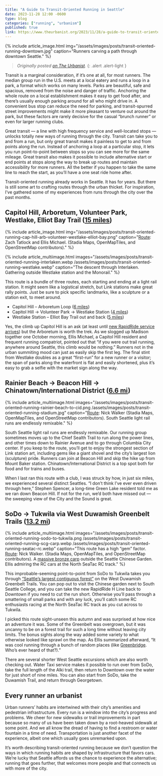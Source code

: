 ```yaml
---
title: "A Guide to Transit-Oriented Running in Seattle"
date: 2023-11-28 12:00 -0600
type: blog
categories: ["running", "urbanism"]
published: true
link: https://www.theurbanist.org/2023/11/28/a-guide-to-transit-oriented-running-in-seattle/
---
```


{% include article_image.html img="/assets/images/posts/transit-oriented-running-downtown.jpg" caption="Runners carving a path through downtown Seattle." %}

>_Originally posted [on The Urbanist](https://www.theurbanist.org/2023/11/28/a-guide-to-transit-oriented-running-in-seattle/)._
{: .alert .alert-light }

Transit is a marginal consideration, if it’s one at all, for most runners. The median group run in the U.S. meets at a local eatery and runs a loop in a park, a format which works on many levels. Parks are beautiful, safe and spacious, removed from the noise and danger of traffic. Anchoring the whole route on a local establishment makes it easy to get food after, and there’s usually enough parking around for all who might drive in. A convenient bus stop can reduce the need for parking, and transit-spurred street improvements might make it more pleasant to venture out around the park, but these factors are rarely decisive for the casual “brunch runner” or even for larger running clubs.

Great transit — a line with high frequency service and well-located stops — unlocks totally new ways of running through the city. Transit can take you to and from a run, but only great transit makes it painless to get to and from points along the run. Instead of anchoring a loop at a particular stop, it lets you run point-to-point between stops so you can see more for the same mileage. Great transit also makes it possible to include alternative start or end points at stops along the way to break up routes and maintain accessibility for more runners. All the better if you happen to take the same line to reach the start, as you’ll have a one seat ride home after.

Transit-oriented running already works in Seattle. It has for years. But there is still some art to crafting routes through the urban thicket. For inspiration, I’ve gathered some of my experiences from runs through the city over the past months.

## Capitol Hill, Arboretum, Volunteer Park, Westlake, Elliot Bay Trail ([15 miles](https://onthegomap.com/s/o2rg7163))

{% include article_image.html img="/assets/images/posts/transit-oriented-running-cap-hill-arb-volunteer-westlake-elliot-bay.png" caption="[Route](https://onthegomap.com/s/o2rg7163): Zach Tatlock and Ellis Michael. (Stadia Maps, OpenMapTiles, and OpenStreetMap contributors)." %}

{% include article_multiimage.html images="/assets/images/posts/transit-oriented-running-interlaken.webp /assets/images/posts/transit-oriented-running-westlake.webp" caption="The descent through Interlaken. Gathering outside Westlake station and the Monorail." %}

This route is a bundle of three routes, each starting and ending at a light rail station. It might seem like a logistical stretch, but Link stations make great rally points. Just be sure to pick specific landmarks, like a sculpture or a station exit, to meet around.

* Capitol Hill – Arboretum Loop ([6 miles](https://onthegomap.com/s/q74auted))
* Capitol Hill -> Volunteer Park -> Westlake Station ([4 miles](https://onthegomap.com/s/ste3hrss)) 
* Westlake Station – Elliot Bay Trail out and back ([5 miles](https://onthegomap.com/s/100kb28d))

Yes, the climb up Capitol Hill is an ask (at least until [new RapidRide service arrives](https://www.theurbanist.org/2021/10/01/seattles-rapidride-g-line-breaks-ground/)) but the Arboretum is worth the trek. As we slogged up Madison together one October morning, Ellis Michael, a Capitol Hill resident and frequent running compatriot, pointed out that “if you were out trail running, anywhere around Seattle, this climb would be nothing.” Runners not in the urban summiting mood can just as easily skip the first leg. The final stint from Westlake doubles as a great “first-run” for a new runner or a visitor; the span of parks along the waterfront is flat and easily shortened, plus it’s easy to grab a selfie with the market sign along the way.


## Rainier Beach -> Beacon Hill -> Chinatown/International District ([6.6 mi](https://onthegomap.com/s/bhp53d2j))

{% include article_multiimage.html images="/assets/images/posts/transit-oriented-running-rainier-beach-to-cid.png /assets/images/posts/transit-oriented-running-stadium.jpg" caption="[Route](https://onthegomap.com/s/bhp53d2j): Nick Walker (Stadia Maps, OpenMapTiles, and OpenStreetMap contributors). South Seattle light rail runs are endlessly remixable." %}

South Seattle light rail runs are endlessly remixable. Our running group sometimes moves up to the Chief Sealth Trail to run along the power lines, and other times down to Rainier Avenue and to go through Columbia City center. If you keep to the route, you’ll get to enjoy the strongest section of Link station art, including gems like a giant shovel and the city’s largest lion (sculpture) pride. Runners can join at Beacon Hill and skip the hike up from Mount Baker station. Chinatown/International District is a top spot both for food and for trains and buses.

When I last ran this route with a club, I was struck by how, in just six miles, we experienced several distinct Seattles. “I don’t think I’ve ever even driven through here,” Stephen Spencer, a long-time Green Lake resident told me as we ran down Beacon Hill. If not for the run, we’d both have missed out — the sweeping view of the City and the Sound is great.

## SoDo -> Tukwila via West Duwamish Greenbelt Trails ([13.2 mi](https://onthegomap.com/s/2r6hsej5))

{% include article_multiimage.html images="/assets/images/posts/transit-oriented-running-sodo-to-tukwila.png /assets/images/posts/transit-oriented-running-scg-carp.webp /assets/images/posts/transit-oriented-running-seatac-rc.webp" caption="This route has a high “gem” factor. [Route](https://onthegomap.com/s/2r6hsej5): Nick Walker. (Stadia Maps, OpenMapTiles, and OpenStreetMap contributors). A [massive bronze carp](https://www.westsideseattle.com/west-seattle-herald/2012/04/08/massive-seattle-chinese-garden-carp-still-seeking-permanent-place) outside the Seattle Chinese Garden. Ellis admiring the RC cars at the North SeaTac RC track." %}

This improbable-seeming point-to-point from SoDo to Tukwila takes you through [“Seattle’s largest contiguous forest”](https://wdgtrails.org/) on the West Duwamish Greenbelt Trails. You can pop out to visit the Chinese garden next to South Seattle College, and you can take the new RapidRide H Line back to Downtown if you need to cut the run short. Otherwise you’ll pass through a smattering of small parks and with any luck, you’ll catch some RC enthusiasts racing at the North SeaTac RC track as you cut across to Tukwila.

I picked this route sight-unseen this autumn and was surprised at how nice an adventure it was. Some of the Greenbelt was overgrown, but it was uncanny to be on a forest trail for such a long time without leaving city limits. The bonus sights along the way added some variety to what otherwise looked like sprawl on the map. As Ellis summarized afterward, “It was cool running through a bunch of random places (like [Greenbridge](https://www.seattletimes.com/seattle-news/ground-broken-on-white-centers-greenbridge-housing-project/). Who’s ever heard of that?).”

There are several shorter West Seattle excursions which are also worth checking out. Water Taxi service makes it possible to run over from SoDo, take the full length of the Alki trail, then return to Downtown over the water for just short of nine miles. You can also start from SoDo, take the Duwamish Trail, and return through Georgetown.

## Every runner an urbanist

Urban runners’ habits are intertwined with their city’s amenities and pedestrian infrastructure. Every run is a window into the city’s progress and problems. We cheer for new sidewalks or trail improvements in part because so many of us have been taken down by a root-heaved sidewalk at some point. And we all know the dread of having to find a restroom or water fountain in a time of need. Transportation is just another facet of the experience, albeit one which usually goes unremarked upon.

It’s worth describing transit-oriented running because we don’t question the ways in which running habits are shaped by infrastructure that favors cars. We’re lucky that Seattle affords us the chance to experience the alternative; running that goes further, that welcomes more people and that connects us with more of the city.